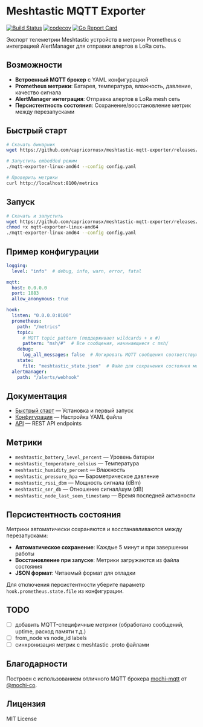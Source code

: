 # Meshtastic MQTT Exporter

[![Build Status](https://github.com/capricornusx/meshtastic-mqtt-exporter/workflows/Build%20and%20Test/badge.svg)](https://github.com/capricornusx/meshtastic-mqtt-exporter/actions)
[![codecov](https://codecov.io/gh/capricornusx/meshtastic-mqtt-exporter/graph/badge.svg?token=P0409HCBFS)](https://codecov.io/gh/capricornusx/meshtastic-mqtt-exporter)
[![Go Report Card](https://goreportcard.com/badge/github.com/capricornusx/meshtastic-mqtt-exporter)](https://goreportcard.com/report/github.com/capricornusx/meshtastic-mqtt-exporter)

Экспорт телеметрии Meshtastic устройств в метрики Prometheus с интеграцией AlertManager для отправки алертов в LoRa сеть.

## Возможности

- **Встроенный MQTT брокер** с YAML конфигурацией
- **Prometheus метрики**: Батарея, температура, влажность, давление, качество сигнала
- **AlertManager интеграция**: Отправка алертов в LoRa mesh сеть
- **Персистентность состояния**: Сохранение/восстановление метрик между перезапусками

## Быстрый старт

```bash
# Скачать бинарник
wget https://github.com/capricornusx/meshtastic-mqtt-exporter/releases/latest/download/mqtt-exporter-linux-amd64

# Запустить embedded режим
./mqtt-exporter-linux-amd64 --config config.yaml

# Проверить метрики
curl http://localhost:8100/metrics
```

## Запуск

```bash
# Скачать и запустить
wget https://github.com/capricornusx/meshtastic-mqtt-exporter/releases/latest/download/mqtt-exporter-linux-amd64
chmod +x mqtt-exporter-linux-amd64
./mqtt-exporter-linux-amd64 --config config.yaml
```

## Пример конфигурации

```yaml
logging:
  level: "info"  # debug, info, warn, error, fatal

mqtt:
  host: 0.0.0.0
  port: 1883
  allow_anonymous: true

hook:
  listen: "0.0.0.0:8100"
  prometheus:
    path: "/metrics"
    topic:
      # MQTT topic pattern (поддерживает wildcards + и #)
      pattern: "msh/#"  # Все сообщения, начинающиеся с msh/
    debug:
      log_all_messages: false  # Логировать MQTT сообщения соответствующие pattern
    state:
      file: "meshtastic_state.json"  # Файл для сохранения состояния метрик
  alertmanager:
    path: "/alerts/webhook"
```

## Документация

- [Быстрый старт](docs/src/ru/quick-start.md) — Установка и первый запуск
- [Конфигурация](docs/src/ru/configuration.md) — Настройка YAML файла
- [API](docs/src/ru/api.md) — REST API endpoints

## Метрики

- `meshtastic_battery_level_percent` — Уровень батареи
- `meshtastic_temperature_celsius` — Температура
- `meshtastic_humidity_percent` — Влажность
- `meshtastic_pressure_hpa` — Барометрическое давление
- `meshtastic_rssi_dbm` — Мощность сигнала (dBm)
- `meshtastic_snr_db` — Отношение сигнал/шум (dB)
- `meshtastic_node_last_seen_timestamp` — Время последней активности

## Персистентность состояния

Метрики автоматически сохраняются и восстанавливаются между перезапусками:

- **Автоматическое сохранение**: Каждые 5 минут и при завершении работы
- **Восстановление при запуске**: Метрики загружаются из файла состояния
- **JSON формат**: Читаемый формат для отладки

Для отключения персистентности уберите параметр `hook.prometheus.state.file` из конфигурации.

## TODO
- [ ] добавить MQTT-специфичные метрики (обработано сообщений, uptime, расход памяти т.д.)
- [ ] from_node vs node_id labels
- [ ] синхронизация метрик с meshtastic .proto файлами

## Благодарности

Построен с использованием отличного MQTT брокера [mochi-mqtt](https://github.com/mochi-mqtt/server) от [@mochi-co](https://github.com/mochi-co).

## Лицензия

MIT License
